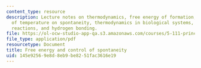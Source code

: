 ```yaml
---
content_type: resource
description: Lecture notes on thermodynamics, free energy of formation, the effect
  of temperature on spontaneity, thermodynamics in biological systems, ATP-coupled
  reactions, and hydrogen bonding.
file: https://ol-ocw-studio-app-qa.s3.amazonaws.com/courses/5-111-principles-of-chemical-science-fall-2008/145e92569e8d8eb9be8251fac3616e19_lecnotes18.pdf
file_type: application/pdf
resourcetype: Document
title: Free energy and control of spontaneity
uid: 145e9256-9e8d-8eb9-be82-51fac3616e19
---
```

